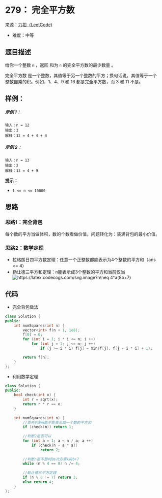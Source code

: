 # 279： 完全平方数
来源：[力扣（LeetCode)](https://leetcode.cn/problems/perfect-squares/)

* 难度：中等

## 题目描述
给你一个整数 `n` ，返回 和为 `n` 的完全平方数的最少数量 。

完全平方数 是一个整数，其值等于另一个整数的平方；换句话说，其值等于一个整数自乘的积。例如，1、4、9 和 16 都是完全平方数，而 3 和 11 不是。

## 样例：
##### 示例 1：
```
输入：n = 12
输出：3 
解释：12 = 4 + 4 + 4
```
##### 示例 2：
```
输入：n = 13
输出：2
解释：13 = 4 + 9
```
**提示：**
* `1 <= n <= 10000`
  
## 思路
### 思路1：完全背包
每个数的平方当做体积，数的个数看做价值，问题转化为：装满背包的最小价值。
### 思路2：数学定理
* 拉格朗日四平方数定理：任意一个正整数都能表示为4个整数的平方和（ans <= 4）
* 勒让德三平方和定理：n能表示成3个整数的平方和当前仅当<img src="https://latex.codecogs.com/svg.image?n\neq&space;4^a(8b&plus;7)" title="https://latex.codecogs.com/svg.image?n\neq 4^a(8b+7)" />

## 代码
* 完全背包做法
```c++
class Solution {
public:
    int numSquares(int n) {
        vector<int> f(n + 1, 1e8);
        f[0] = 0;
        for (int i = 1; i * i <= n; i ++)
            for (int j = 1; j <= n; j ++)
                if (j >= i * i) f[j] = min(f[j], f[j - i * i] + 1);

        return f[n];
    }
};
```
* 利用数学定理
```C++
class Solution {
public:
    bool check(int x) {
        int r = sqrt(x);
        return r * r == x;
    }
    
    int numSquares(int n) {
        //首先判断n能不能表示成一个数的平方和
        if (check(n)) return 1;
        
        //判断2是否可以
        for (int a = 1; a < n / a; a ++)
            if (check(n - a * a))
                return 2;
        
        //判断n是不是4的a次方乘以8b+7
        while (n % 4 == 0) n /= 4;
        
        //勒让德三平方定理
        if (n % 8 != 7) return 3;
        else return 4;
    }
};
```

